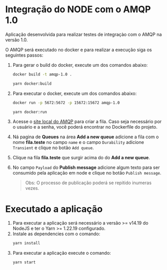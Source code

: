 # Integração do NODE com o AMQP 1.0

Aplicação desenvolvida para realizar testes de integraçào com o AMQP na versão 1.0.

O AMQP será executado no docker e para realizar a execução siga os seguintes passos:

1. Para gerar o build do docker, execute um dos comandos abaixo:

   ```bash
   docker build -t amqp-1.0 .
   ```

   ```bash
   yarn docker:build
   ```

2. Para executar o docker, execute um dos comandos abaixo:

   ```bash
   docker run -p 5672:5672 -p 15672:15672 amqp-1.0
   ```

   ```bash
   yarn docker:run
   ```

3. Acesse o [site local do AMQP](http://localhost:15672/#/queues) para criar a fila. Caso seja necessário por o usuário e a senha, você poderá encontrar no Dockerfile do projeto.

4. Ná pagina de **Queues** na área **Add a new queue** adicione a fila com o nome **fila.teste** no campo `name` e o campo `Durability` adicione `Transient` e clique no botão `Add queue`.

5. Clique na fila **fila.teste** que surgir acima do do **Add a new queue**.
6. No campo `Payload` do **Publish message** adicione algum texto para ser consumido pela aplicação em node e clique no botão `Publish message`.
   > Obs: O processo de publicação poderá se repitido inumeras vezes.

# Executado a aplicação

1. Para executar a aplicação será necessário a versão >= v14.19 do NodeJS e ter o Yarn >= 1.22.19 configurado.
2. Instale as dependencies com o comando:
   ```bash
   yarn install
   ```
3. Para executar a aplicação execute o comando:
   ```bash
   yarn start
   ```
